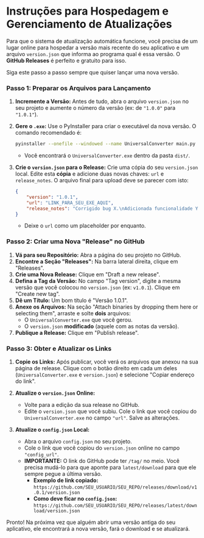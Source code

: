 # Instruções para Hospedagem e Gerenciamento de Atualizações

Para que o sistema de atualização automática funcione, você precisa de um lugar online para hospedar a versão mais recente do seu aplicativo e um arquivo `version.json` que informa ao programa qual é essa versão. O **GitHub Releases** é perfeito e gratuito para isso.

Siga este passo a passo sempre que quiser lançar uma nova versão.

### Passo 1: Preparar os Arquivos para Lançamento

1.  **Incremente a Versão:** Antes de tudo, abra o arquivo `version.json` no seu projeto e aumente o número da versão (ex: de `"1.0.0"` para `"1.0.1"`).

2.  **Gere o `.exe`:** Use o PyInstaller para criar o executável da nova versão. O comando recomendado é:
    ```bash
    pyinstaller --onefile --windowed --name UniversalConverter main.py
    ```
    *   Você encontrará o `UniversalConverter.exe` dentro da pasta `dist/`.

3.  **Crie o `version.json` para o Release:** Crie uma cópia do seu `version.json` local. Edite esta **cópia** e adicione duas novas chaves: `url` e `release_notes`. O arquivo final para upload deve se parecer com isto:
    ```json
    {
        "version": "1.0.1",
        "url": "LINK_PARA_SEU_EXE_AQUI",
        "release_notes": "Corrigido bug X.\nAdicionada funcionalidade Y."
    }
    ```
    *   Deixe o `url` como um placeholder por enquanto.

### Passo 2: Criar uma Nova "Release" no GitHub

1.  **Vá para seu Repositório:** Abra a página do seu projeto no GitHub.
2.  **Encontre a Seção "Releases":** Na barra lateral direita, clique em "Releases".
3.  **Crie uma Nova Release:** Clique em "Draft a new release".
4.  **Defina a Tag da Versão:** No campo "Tag version", digite a mesma versão que você colocou no `version.json` (ex: `v1.0.1`). Clique em "Create new tag".
5.  **Dê um Título:** Um bom título é "Versão 1.0.1".
6.  **Anexe os Arquivos:** Na seção "Attach binaries by dropping them here or selecting them", arraste e solte **dois** arquivos:
    *   O `UniversalConverter.exe` que você gerou.
    *   O `version.json` **modificado** (aquele com as notas da versão).
7.  **Publique a Release:** Clique em "Publish release".

### Passo 3: Obter e Atualizar os Links

1.  **Copie os Links:** Após publicar, você verá os arquivos que anexou na sua página de release. Clique com o botão direito em cada um deles (`UniversalConverter.exe` e `version.json`) e selecione "Copiar endereço do link".

2.  **Atualize o `version.json` Online:**
    *   Volte para a edição da sua release no GitHub.
    *   Edite o `version.json` que você subiu. Cole o link que você copiou do `UniversalConverter.exe` no campo `"url"`. Salve as alterações.

3.  **Atualize o `config.json` Local:**
    *   Abra o arquivo `config.json` no seu projeto.
    *   Cole o link que você copiou do `version.json` online no campo `"config_url"`.
    *   **IMPORTANTE:** O link do GitHub pode ter `/tag/` no meio. Você precisa mudá-lo para que aponte para `latest/download` para que ele sempre pegue a última versão.
        *   **Exemplo de link copiado:** `https://github.com/SEU_USUARIO/SEU_REPO/releases/download/v1.0.1/version.json`
        *   **Como deve ficar no `config.json`:** `https://github.com/SEU_USUARIO/SEU_REPO/releases/latest/download/version.json`

Pronto! Na próxima vez que alguém abrir uma versão antiga do seu aplicativo, ele encontrará a nova versão, fará o download e se atualizará.
